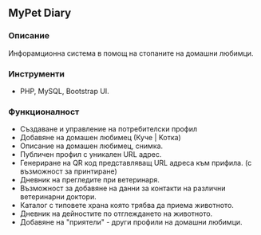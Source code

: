 ## MyPet Diary

### Описание

Инфорамционна система в помощ на стопаните на домашни любимци.

### Инструменти

* PHP, MySQL, Bootstrap UI.

### Функционалност

* Създаване и управление на потребителски профил
* Добавяне на домашен любимец (Куче | Koтка)
* Описание на домашен любимец, снимка.
* Публичен профил с уникален URL адрес.
* Генериране на QR код представляващ URL адреса към прифила. (с възможност за принтиране)
* Дневник на прегледите при ветеринаря.
* Възможност за добавяне на данни за контакти на различни ветеринарни доктори.
* Каталог с типовете храна която трябва да приема животното.
* Дневник на дейностите по отглеждането на животното.
* Добавяне на "приятели" - други профили на домашни любимци.
